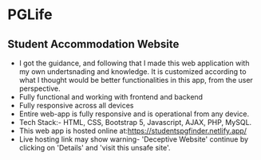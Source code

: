 # PGLife
## Student Accommodation Website
- I got the guidance, and following that I made this web application with my own undertsnading and knowledge. It is customized according to what I thought would be better functionalities in this app, from the user perspective.
- Fully functional and working with frontend and backend 
- Fully responsive across all devices
- Entire web-app is fully responsive and is operational from any device.
- Tech Stack:- HTML, CSS, Bootstrap 5, Javascript, AJAX, PHP, MySQL.
- This web app is hosted online at:https://studentspgfinder.netlify.app/
- Live hosting link may show warning- 'Deceptive Website' continue by clicking on 'Details'
and 'visit this unsafe site'.
